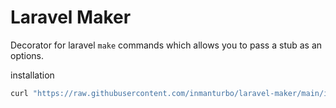 # Laravel Maker

Decorator for laravel `make` commands which allows you to pass a stub as an options.

installation

```bash
curl "https://raw.githubusercontent.com/inmanturbo/laravel-maker/main/install.sh" | bash
```
